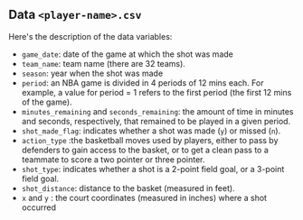 
## Data `<player-name>.csv`

Here's the description of the data variables:

- `game_date`: date of the game at which the shot was made
- `team_name`: team name (there are 32 teams).
- `season`: year when the shot was made
- `period`: an NBA game is divided in 4 periods of 12 mins each. For example, a value
for period = 1 refers to the first period (the first 12 mins of the game).
- `minutes_remaining` and `seconds_remaining`: the amount of time in
minutes and seconds, respectively, that remained to be played in a given period.
- `shot_made_flag`: indicates whether a shot was made (`y`) or missed (`n`).
- `action_type` :the basketball moves used by players, either to pass by
defenders to gain access to the basket, or to get a clean pass to a teammate to score a
two pointer or three pointer.
- `shot_type`: indicates whether a shot is a 2-point field goal, or a 3-point field goal.
- `shot_distance`: distance to the basket (measured in feet).
- `x` and `y` : the court coordinates (measured in inches) where a shot occurred